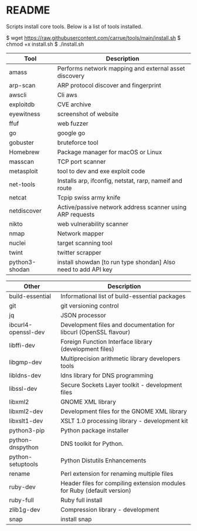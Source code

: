 # README

Scripts install core tools. Below is a list of tools installed.

$ wget https://raw.githubusercontent.com/carrue/tools/main/install.sh
$ chmod +x install.sh
$ ./install.sh


| Tool                | Description                                                  |
| ------------------- | ------------------------------------------------------------ |
| amass               | Performs network mapping and external asset discovery        |
| arp-scan            | ARP protocol discover and fingerprint                        |
| awscli              | Cli aws                                                      |
| exploitdb           | CVE archive                                                  |
| eyewitness          | screenshot of website                                        |
| ffuf                | web fuzzer                                                   |
| go                  | google go                                                    |
| gobuster            | bruteforce tool                                              |
| Homebrew            | Package manager for macOS or Linux                           |
| masscan             | TCP port scanner                                             |
| metasploit          | tool to dev and exe exploit code                             |
| net-tools           | Installs arp, ifconfig, netstat, rarp, nameif and route      |
| netcat              | Tcpip swiss army knife                                       |
| netdiscover         | Active/passive network address scanner using ARP requests    |
| nikto               | web vulnerability scanner                                    |
| nmap                | Network mapper                                               |
| nuclei              | target scanning tool                                         |
| twint               | twitter scrapper                                             |
| python3-shodan      | install showdan [to run type shondan] Also need to add API key |




| Other               | Description                                                  |
| ------------------- | ------------------------------------------------------------ |
| build-essential     | Informational list of build-essential packages               |
| git                 | git versioning control                                       |
| jq                  | JSON processor                                               |
| ibcurl4-openssl-dev | Development files and documentation for libcurl (OpenSSL flavour) |
| libffi-dev          | Foreign Function Interface library (development files)       |
| libgmp-dev          | Multiprecision arithmetic library developers tools           |
| libldns-dev         | ldns library for DNS programming                             |
| libssl-dev          | Secure Sockets Layer toolkit - development files             |
| libxml2             | GNOME XML library                                            |
| libxml2-dev         | Development files for the GNOME XML library                  |
| libxslt1-dev        | XSLT 1.0 processing library - development kit                |
| python3-pip         | Python package installer                                     |
| python-dnspython    | DNS toolkit for Python.                                      |
| python-setuptools   | Python Distutils Enhancements                                |
| rename              | Perl extension for renaming multiple files                   |
| ruby-dev            | Header files for compiling extension modules for Ruby (default version) |
| ruby-full           | Ruby full install                                            |
| zlib1g-dev          | Compression library - development                            |
| snap                | install snap                                                 |
